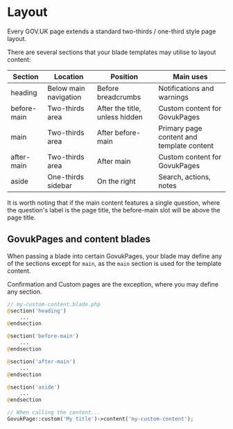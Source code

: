# Layout

Every GOV.UK page extends a standard two-thirds / one-third style page layout.

There are several sections that your blade templates may utilise to layout content:

| Section     | Location              | Position                       | Main uses |
| ----------- | --------------------- | ------------------------------ | --------- |
| heading     | Below main navigation | Before breadcrumbs             | Notifications and warnings |
| before-main | Two-thirds area       | After the title, unless hidden | Custom content for GovukPages |
| main        | Two-thirds area       | After before-main              | Primary page content and template content |
| after-main  | Two-thirds area       | After main                     | Custom content for GovukPages |
| aside       | One-thirds sidebar    | On the right                   | Search, actions, notes |

It is worth noting that if the main content features a single question, where the question's label is the page title, the before-main slot will be above the page title.

## GovukPages and content blades

When passing a blade into certain GovukPages, your blade may define any of the sections except for `main`, as the `main` section is used for the template content.

Confirmation and Custom pages are the exception, where you may define any section.

```php
// my-custom-content.blade.php
@section('heading')
    ...
@endsection

@section('before-main')
    ...
@endsection

@section('after-main')
    ...
@endsection

@section('aside')
    ...
@endsection

// When calling the content...
GovukPage::custom('My title')->content('my-custom-content');
```

